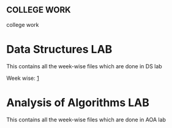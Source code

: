 ## COLLEGE WORK
college work
# Data Structures LAB
This contains all the week-wise files which are done in DS lab


Week wise: [1](DS/week1/)

# Analysis of Algorithms LAB
This contains all the week-wise files which are done in AOA lab
